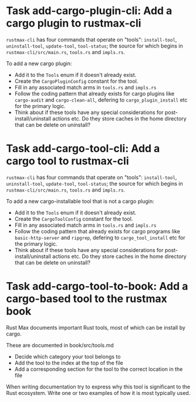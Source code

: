 # Task add-cargo-plugin-cli: Add a cargo plugin to rustmax-cli

`rustmax-cli` has four commands that operate on "tools":
`install-tool`, `uninstall-tool`, `update-tool`, `tool-status`;
the source for which begins in `rustmax-cli/src/main.rs`, `tools.rs` and `impls.rs`.

To add a new cargo plugin:

- Add it to the `Tools` enum if it doesn't already exist.
- Create the `CargoPluginConfig` constant for the tool.
- Fill in any associated match arms in `tools.rs` and `impls.rs`
- Follow the coding pattern that already exists for cargo plugins like `cargo-audit` and `cargo-clean-all`,
  defering to `cargo_plugin_install` etc for the primary logic.
- Think about if these tools have any special considerations for post-install/uninstall actions etc.
  Do they store caches in the home directory that can be delete on uninstall?


# Task add-cargo-tool-cli: Add a cargo tool to rustmax-cli

`rustmax-cli` has four commands that operate on "tools":
`install-tool`, `uninstall-tool`, `update-tool`, `tool-status`;
the source for which begins in `rustmax-cli/src/main.rs`, `tools.rs` and `impls.rs`.

To add a new cargo-installable tool that is not a cargo plugin:

- Add it to the `Tools` enum if it doesn't already exist.
- Create the `CargoToolConfig` constant for the tool.
- Fill in any associated match arms in `tools.rs` and `impls.rs`
- Follow the coding pattern that already exists for cargo programs like `basic-http-server` and `ripgrep`,
  defering to `cargo_tool_install` etc for the primary logic.
- Think about if these tools have any special considerations for post-install/uninstall actions etc.
  Do they store caches in the home directory that can be delete on uninstall?


# Task add-cargo-tool-to-book: Add a cargo-based tool to the rustmax book

Rust Max documents important Rust tools, most of which can be install by cargo.

These are documented in book/src/tools.md

- Decide which category your tool belongs to
- Add the tool to the index at the top of the file
- Add a corresponding section for the tool to the correct location in the file

When writing documentation try to express
why this tool is significant to the Rust ecosystem.
Write one or two examples of how it is most typically used.
